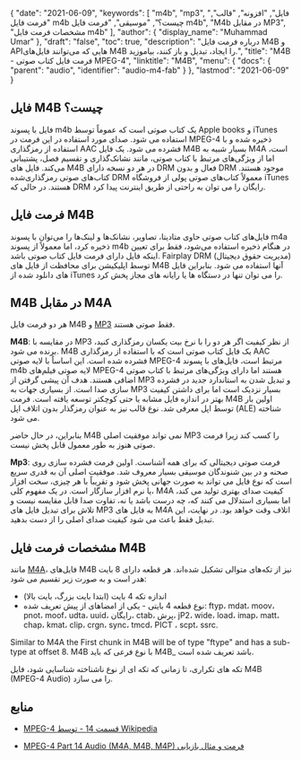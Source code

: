 {
  "date": "2021-06-09",
  "keywords": [
"m4b",
"mp3",
"فایل",
"افزونه",
"قالب",
"فرمت فایل m4b چیست؟",
"موسیقی",
"فرمت فایل m4b",
"M4b در مقابل MP3",
"مشخصات فرمت فایل m4b"
],
  "author": {
    "display_name": "Muhammad Umar"
},
  "draft": "false",
  "toc": true,
  "description": "درباره فرمت فایل M4B و APIهایی که می‌توانند فایل‌های M4B را ایجاد، تبدیل و باز کنند، بیاموزید.",
  "title": "M4B - فرمت فایل کتاب صوتی MPEG-4",
  "linktitle": "M4B",
  "menu": {
    "docs": {
      "parent": "audio",
      "identifier": "audio-m4-fab"
}
},
  "lastmod": "2021-06-09"
}

## فایل M4B چیست؟

فایل با پسوند m4b یک کتاب صوتی است که عموماً توسط Apple books و iTunes استفاده می شود. صدای مورد استفاده در این فرمت در MPEG-4 ذخیره شده و با استفاده از رمزگذاری AAC فشرده می شود. یک فایل M4B بسیار شبیه به M4A است، اما از ویژگی‌های مرتبط با کتاب صوتی، مانند نشانک‌گذاری و تقسیم فصل، پشتیبانی می‌کند. فایل های M4B در هر دو نسخه دارای DRM فعال و بدون DRM موجود هستند. کتاب‌های صوتی رمزگذاری‌شده DRM معمولاً کتاب‌های صوتی پولی از فروشگاه iTunes هستند. در حالی که DRM رایگان را می توان به راحتی از طریق اینترنت پیدا کرد.

## فرمت فایل M4B

فایل‌های کتاب صوتی حاوی متادیتا، تصاویر، نشانک‌ها و لینک‌ها را می‌توان با پسوند m4a ذخیره کرد، اما معمولاً از پسوند m4b در هنگام ذخیره استفاده می‌شود، فقط برای تعیین اینکه فایل دارای فرمت فایل کتاب صوتی باشد. Fairplay DRM (مدیریت حقوق دیجیتال) توسط اپلیکیشن برای محافظت از فایل های M4B آنها استفاده می شود. بنابراین فایل های دانلود شده از iTunes را می توان تنها در دستگاه ها یا رایانه های مجاز پخش کرد.


## M4B در مقابل M4A

هر دو فرمت فایل M4B و [MP3](/audio/mp3/) فقط صوتی هستند.

**M4B**: در مقایسه با MP3 از نظر کیفیت اگر هر دو را با نرخ بیت یکسان رمزگذاری کنید، برنده می شود. M4B یک فایل کتاب صوتی است که با استفاده از رمزگذاری AAC فشرده شده است. این اساساً با لایه صوتی MPEG-4 مرتبط است، فایل‌های با پسوند m4b لایه صوتی فیلم‌های MPEG-4 هستند اما دارای ویژگی‌های مرتبط با کتاب صوتی اضافی هستند. هدف آن پیشی گرفتن از MP3 و تبدیل شدن به استاندارد جدید در فشرده سازی صدا است. از بسیاری جهات به MP3 بسیار نزدیک است اما برای داشتن کیفیت بهتر در اندازه فایل مشابه یا حتی کوچکتر توسعه یافته است. فرمت M4B اولین بار توسط اپل معرفی شد. نوع قالب نیز به عنوان رمزگذار بدون اتلاف اپل (ALE) شناخته می شود.

بنابراین، در حال حاضر M4B نمی تواند موفقیت اصلی MP3 را کسب کند زیرا فرمت صوتی هنوز به طور معمول قابل پخش نیست.

**Mp3**: فرمت صوتی دیجیتالی که برای همه آشناست. اولین فرمت فشرده سازی روی صحنه و در بین شنوندگان موسیقی بسیار معروف شد. موفقیت اصلی آن به قدری سریع است که نوع فایل می تواند به صورت جهانی پخش شود و تقریباً با هر چیزی، سخت افزار یا نرم افزار سازگار است. در یک مفهوم کلی، M4A کیفیت صدای بهتری تولید می کند، اما بسیاری استدلال می کنند که، چه درست باشد یا نه، تفاوت صدا قابل مقایسه نیست و تلاش برای تبدیل فایل های MP3 به فایل های M4A اتلاف وقت خواهد بود. در نهایت، این تبدیل فقط باعث می شود کیفیت صدای اصلی را از دست بدهید.

## مشخصات فرمت فایل M4B

مانند [M4A](/audio/m4a/)، فایل‌های M4B نیز از تکه‌های متوالی تشکیل شده‌اند. هر قطعه دارای 8 بایت هدر است و به صورت زیر تقسیم می شود:
- اندازه تکه 4 بایت (ابتدا بایت بزرگ، بایت بالا)
- نوع قطعه 4 بایتی - یکی از امضاهای از پیش تعریف شده: ftyp، mdat، moov، pnot، moof، udta، uuid، رایگان، ctab، پرش، jP2، wide، load، imap، matt، chap، kmat، clip، crgn، sync، tmcd، PICT ، scpt، ssrc.

Similar to M4A the First chunk in M4B will be of type "ftype" and has a sub-type at offset 8. M4B با نوع فرعی که باید M4B_ باشد تعریف شده است.

تکه های تکراری، تا زمانی که تکه ای از نوع ناشناخته شناسایی شود، فایل M4B (MPEG-4 Audio) را می سازد.

## منابع

* [MPEG-4 قسمت 14 - توسط Wikipedia](https://en.wikipedia.org/wiki/MPEG-4_Part_14)

* [MPEG-4 Part 14 Audio (M4A, M4B, M4P) فرمت و مثال بازیابی](https://www.file-recovery.com/m4a-signature-format.htm)


